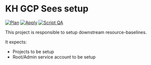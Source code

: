 # KH GCP Sees setup

[![Plan](https://github.com/koenighotze/kh-gcp-seed/actions/workflows/plan.yml/badge.svg)](https://github.com/koenighotze/kh-gcp-seed/actions/workflows/plan.yml)
[![Apply](https://github.com/koenighotze/kh-gcp-seed/actions/workflows/apply.yml/badge.svg)](https://github.com/koenighotze/kh-gcp-seed/actions/workflows/apply.yml)
[![Script QA](https://github.com/koenighotze/kh-gcp-seed/actions/workflows/script-qa.yml/badge.svg)](https://github.com/koenighotze/kh-gcp-seed/actions/workflows/script-qa.yml)

This project is responsible to setup downstream resource-baselines.

It expects:

- Projects to be setup
- Root/Admin service account to be setup
